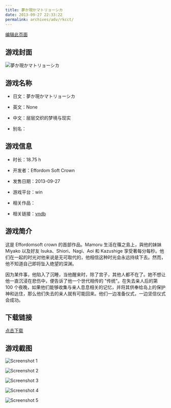 ```yaml
---
title: 夢か現かマトリョーシカ
date: 2013-09-27 22:33:22
permalink: archives/adv/rkcct/
---
```

[编辑此页面](https://github.com/ACG-3/ADV3-source/blob/main/source/_posts/%E5%A4%A2%E3%81%8B%E7%8F%BE%E3%81%8B%E3%83%9E%E3%83%88%E3%83%AA%E3%83%A7%E3%83%BC%E3%82%B7%E3%82%AB.md)

## 游戏封面

![夢か現かマトリョーシカ](https://pan.timero.xyz/d/onedrive/img_lib_001/%E5%A4%A2%E3%81%8B%E7%8F%BE%E3%81%8B%E3%83%9E%E3%83%88%E3%83%AA%E3%83%A7%E3%83%BC%E3%82%B7%E3%82%AB_cover.avif)


## 游戏名称

- 日文：夢か現かマトリョーシカ
- 英文：None
- 中文：层层交织的梦境与现实

- 别名：


## 游戏信息

- 时长：18.75 h
- 开发者：Effordom Soft Crown
- 发售日期：2013-09-27
- 游戏平台：win
- 相关作品：

- 相关链接：[vndb](https://vndb.org/v11081)


## 游戏简介

这是 Effordomsoft crown 的首部作品。Mamoru 生活在篠之島上，與他的妹妹 Miyako 以及好友 Isuka、Shiori、Nagi、Aoi 和 Kazushige 享受著每分每秒。他们在一起的时光对他来说是无可取代的，他相信这种时光会永远持续下去。然而，他不知道自己即将坠入绝望的深渊。

因为某件事，他陷入了沉睡，当他醒来时，除了宫子，其他人都不在了。她不想让他一直沉浸在悲伤中，便告诉了他一个世代相传的 "传统"。在失去亲人后的第 100 个夜晚，如果他们能够收集与亲人息息相关的记忆，并将其供奉给岛上的保护神和达住，那么他们失去的亲人就有可能回来。他们一边准备仪式，一边坚信仪式会成功。




## 下载链接

[点击下载](https://pan.timero.xyz/onedrive/adv_lib_001/%E5%A4%A2%E3%81%8B%E7%8F%BE%E3%81%8B%E3%83%9E%E3%83%88%E3%83%AA%E3%83%A7%E3%83%BC%E3%82%B7%E3%82%AB)


## 游戏截图


![Screenshot 1](https://pan.timero.xyz/d/onedrive/img_lib_001/%E5%A4%A2%E3%81%8B%E7%8F%BE%E3%81%8B%E3%83%9E%E3%83%88%E3%83%AA%E3%83%A7%E3%83%BC%E3%82%B7%E3%82%AB_Screenshot_1.avif)

![Screenshot 2](https://pan.timero.xyz/d/onedrive/img_lib_001/%E5%A4%A2%E3%81%8B%E7%8F%BE%E3%81%8B%E3%83%9E%E3%83%88%E3%83%AA%E3%83%A7%E3%83%BC%E3%82%B7%E3%82%AB_Screenshot_2.avif)

![Screenshot 3](https://pan.timero.xyz/d/onedrive/img_lib_001/%E5%A4%A2%E3%81%8B%E7%8F%BE%E3%81%8B%E3%83%9E%E3%83%88%E3%83%AA%E3%83%A7%E3%83%BC%E3%82%B7%E3%82%AB_Screenshot_3.avif)

![Screenshot 4](https://pan.timero.xyz/d/onedrive/img_lib_001/%E5%A4%A2%E3%81%8B%E7%8F%BE%E3%81%8B%E3%83%9E%E3%83%88%E3%83%AA%E3%83%A7%E3%83%BC%E3%82%B7%E3%82%AB_Screenshot_4.avif)

![Screenshot 5](https://pan.timero.xyz/d/onedrive/img_lib_001/%E5%A4%A2%E3%81%8B%E7%8F%BE%E3%81%8B%E3%83%9E%E3%83%88%E3%83%AA%E3%83%A7%E3%83%BC%E3%82%B7%E3%82%AB_Screenshot_5.avif)

